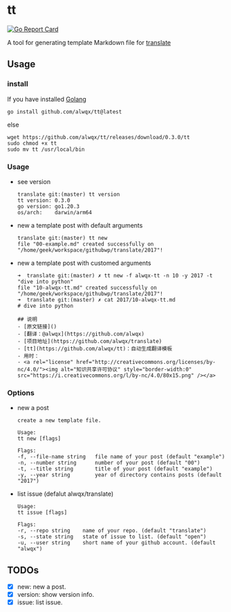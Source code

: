 # tt

[![Go Report Card](https://goreportcard.com/badge/github.com/alwqx/tt)](https://goreportcard.com/report/github.com/alwqx/tt)

A tool for generating template Markdown file for [translate](https://github.com/alwqx/translate)

## Usage

### install

If you have installed [Golang](https://golang.org)

```
go install github.com/alwqx/tt@latest
```

else

```
wget https://github.com/alwqx/tt/releases/download/0.3.0/tt
sudo chmod +x tt
sudo mv tt /usr/local/bin
```

### Usage

- see version

  ```
  translate git:(master) tt version
  tt version: 0.3.0
  go version: go1.20.3
  os/arch:    darwin/arm64
  ```

- new a template post with default arguments

  ```
  translate git:(master) tt new
  file "00-example.md" created successfully on "/home/geek/workspace/githubwp/translate/2017"!
  ```

- new a template post with customed arguments

  ```
  ➜  translate git:(master) ✗ tt new -f alwqx-tt -n 10 -y 2017 -t "dive into python"
  file "10-alwqx-tt.md" created successfully on "/home/geek/workspace/githubwp/translate/2017"!
  ➜  translate git:(master) ✗ cat 2017/10-alwqx-tt.md
  # dive into python

  ## 说明
  - [原文链接]()
  - [翻译：@alwqx](https://github.com/alwqx)
  - [项目地址](https://github.com/alwqx/translate)
  - [tt](https://github.com/alwqx/tt)：自动生成翻译模板
  - 用时：
  - <a rel="license" href="http://creativecommons.org/licenses/by-nc/4.0/"><img alt="知识共享许可协议" style="border-width:0" src="https://i.creativecommons.org/l/by-nc/4.0/80x15.png" /></a>
  ```

### Options

- new a post

  ```
  create a new template file.

  Usage:
  tt new [flags]

  Flags:
  -f, --file-name string   file name of your post (default "example")
  -n, --number string      number of your post (default "00")
  -t, --title string       title of your post (default "example")
  -y, --year string        year of directory contains posts (default "2017")
  ```

- list issue (defalut alwqx/translate)

  ```
  Usage:
  tt issue [flags]

  Flags:
  -r, --repo string    name of your repo. (default "translate")
  -s, --state string   state of issue to list. (default "open")
  -u, --user string    short name of your github account. (default "alwqx")
  ```

## TODOs

- [x] new: new a post.
- [x] version: show version info.
- [x] issue: list issue.
